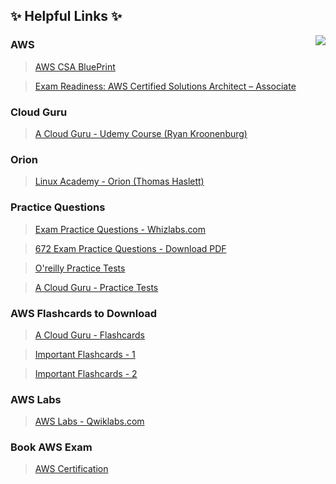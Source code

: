 ## :sparkles: Helpful Links :sparkles:

<img align="right"  src="https://github.com/Girish400/AWS/blob/master/AWS%20Logo.png">


### AWS   

>[AWS CSA BluePrint](http://awstrainingandcertification.s3.amazonaws.com/production/AWS_certified_solutions_architect_associate_blueprint.pdf)

>[Exam Readiness: AWS Certified Solutions Architect – Associate](https://www.aws.training/Details/Curriculum?id=20685)


  
  
  
### Cloud Guru   

>[A Cloud Guru - Udemy Course (Ryan Kroonenburg)](https://www.udemy.com/aws-certified-solutions-architect-associate/learn/v4/content)

  
### Orion  

>[Linux Academy - Orion (Thomas Haslett) ](http://bit.ly/2nB2gRi)


  
  
  
### Practice Questions  

>[Exam Practice Questions - Whizlabs.com](https://www.whizlabs.com/)

>[672 Exam Practice Questions - Download PDF](https://github.com/Girish400/AWS/blob/master/AWS/AWS%20MD%20files/hello.pdf)

>[O'reilly Practice Tests](https://www.oreilly.com/library/view/aws-certified-solutions/9781119558439/)

>[A Cloud Guru - Practice Tests](https://www.udemy.com/aws-certified-solutions-architect-associate-practice-tests/learn/v4/content)
  
 
 
 ### AWS Flashcards to Download

>[A Cloud Guru - Flashcards](https://www.brainscape.com/packs/a-cloud-guru-aws-solutions-architect-associate-exam-8796087)

>[Important Flashcards - 1](https://github.com/Girish400/AWS/blob/master/AWS/AWS%20MD%20files/Flash%20Cards%201.pdf)

>[Important Flashcards - 2](https://github.com/Girish400/AWS/blob/master/AWS/AWS%20MD%20files/Flash%20Cards%202.pdf)


 ### AWS Labs  

>[AWS Labs - Qwiklabs.com](https://qwiklabs.com/catalog?cloud=AWS)


 ### Book AWS Exam

>[AWS Certification](https://www.aws.training/Certification)



